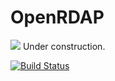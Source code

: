 # OpenRDAP #

<img src="https://skip.org/img/under_construction.gif"> Under construction.

[![Build Status](https://travis-ci.org/skip2/rdap.svg?branch=initial)](https://travis-ci.org/skip2/rdap)

